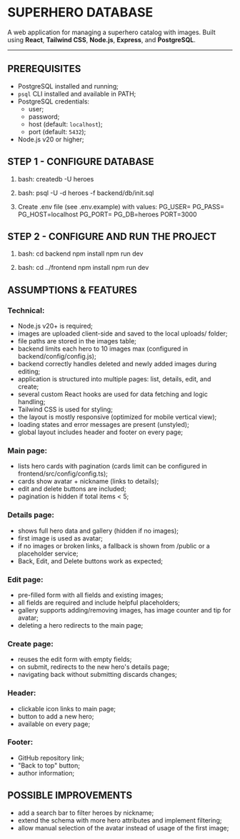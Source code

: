 # SUPERHERO DATABASE

A web application for managing a superhero catalog with images. Built using **React**, **Tailwind CSS**, **Node.js**, **Express**, and **PostgreSQL**.

---

## PREREQUISITES

- PostgreSQL installed and running;
- `psql` CLI installed and available in PATH;
- PostgreSQL credentials:
  - user;
  - password;
  - host (default: `localhost`);
  - port (default: `5432`);
- Node.js v20 or higher;

## STEP 1 - CONFIGURE DATABASE

1. bash:
   createdb -U <postgres-user> heroes

2. bash:
   psql -U <postgres-user> -d heroes -f backend/db/init.sql

3. Create .env file (see .env.example) with values:
   PG_USER=<postgres-user>
   PG_PASS=<postgres-password>
   PG_HOST=localhost
   PG_PORT=<postgres-port>
   PG_DB=heroes
   PORT=3000

## STEP 2 - CONFIGURE AND RUN THE PROJECT

1. bash:
   cd backend
   npm install
   npm run dev

2. bash:
   cd ../frontend
   npm install
   npm run dev

## ASSUMPTIONS & FEATURES

### Technical:

- Node.js v20+ is required;
- images are uploaded client-side and saved to the local uploads/ folder;
- file paths are stored in the images table;
- backend limits each hero to 10 images max (configured in backend/config/config.js);
- backend correctly handles deleted and newly added images during editing;
- application is structured into multiple pages: list, details, edit, and create;
- several custom React hooks are used for data fetching and logic handling;
- Tailwind CSS is used for styling;
- the layout is mostly responsive (optimized for mobile vertical view);
- loading states and error messages are present (unstyled);
- global layout includes header and footer on every page;

### Main page:

- lists hero cards with pagination (cards limit can be configured in frontend/src/config/config.ts);
- cards show avatar + nickname (links to details);
- edit and delete buttons are included;
- pagination is hidden if total items < 5;

### Details page:

- shows full hero data and gallery (hidden if no images);
- first image is used as avatar;
- if no images or broken links, a fallback is shown from /public or a placeholder service;
- Back, Edit, and Delete buttons work as expected;

### Edit page:

- pre-filled form with all fields and existing images;
- all fields are required and include helpful placeholders;
- gallery supports adding/removing images, has image counter and tip for avatar;
- deleting a hero redirects to the main page;

### Create page:

- reuses the edit form with empty fields;
- on submit, redirects to the new hero's details page;
- navigating back without submitting discards changes;

### Header:

- clickable icon links to main page;
- button to add a new hero;
- available on every page;

### Footer:

- GitHub repository link;
- "Back to top" button;
- author information;

## POSSIBLE IMPROVEMENTS

- add a search bar to filter heroes by nickname;
- extend the schema with more hero attributes and implement filtering;
- allow manual selection of the avatar instead of usage of the first image;

